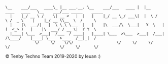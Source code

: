 ```txt___________          ___.           ___________           .__                    ___________                    
\__    ___/___   ____\_ |__ ___.__. \__    ___/___   ____ |  |__   ____   ____   \__    ___/___ _____    _____  
  |    |_/ __ \ /    \| __ <   |  |   |    |_/ __ \_/ ___\|  |  \ /    \ /  _ \    |    |_/ __ \\__  \  /     \
  |    |\  ___/|   |  \ \_\ \___  |   |    |\  ___/\  \___|   Y  \   |  (  <_> )   |    |\  ___/ / __ \|  Y Y  \
  |____| \___  >___|  /___  / ____|   |____| \___  >\___  >___|  /___|  /\____/    |____| \___  >____  /__|_|  /
             \/     \/    \/\/                   \/     \/     \/     \/                      \/     \/      \/
```

© Tenby Techno Team 2019-2020 by Ieuan :)
